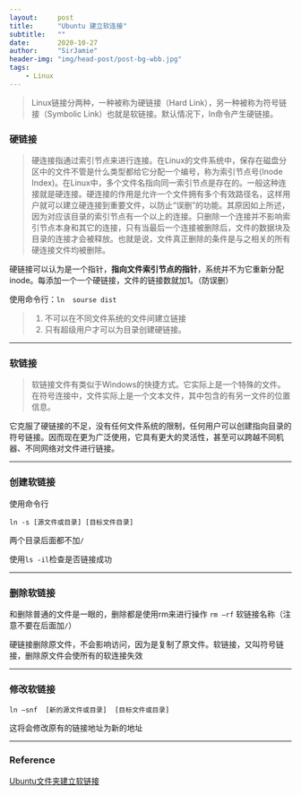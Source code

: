 ```yaml
---
layout:     post
title:      "Ubuntu 建立软连接"
subtitle:   ""
date:       2020-10-27
author:     "SirJamie"
header-img: "img/head-post/post-bg-wbb.jpg"
tags:
    - Linux
---
```


> Linux链接分两种，一种被称为硬链接（Hard Link），另一种被称为符号链接（Symbolic Link）也就是软链接。默认情况下，ln命令产生硬链接。

### 硬链接

> 硬连接指通过索引节点来进行连接。在Linux的文件系统中，保存在磁盘分区中的文件不管是什么类型都给它分配一个编号，称为索引节点号(Inode Index)。在Linux中，多个文件名指向同一索引节点是存在的。一般这种连接就是硬连接。硬连接的作用是允许一个文件拥有多个有效路径名，这样用户就可以建立硬连接到重要文件，以防止“误删”的功能。其原因如上所述，因为对应该目录的索引节点有一个以上的连接。只删除一个连接并不影响索引节点本身和其它的连接，只有当最后一个连接被删除后，文件的数据块及目录的连接才会被释放。也就是说，文件真正删除的条件是与之相关的所有硬连接文件均被删除。

硬链接可以认为是一个指针，**指向文件索引节点的指针**，系统并不为它重新分配inode。每添加一个一个硬链接，文件的链接数就加1。（防误删）

使用命令行：```ln  sourse dist```

>1. 不可以在不同文件系统的文件间建立链接 
>2. 只有超级用户才可以为目录创建硬链接。

---

### 软链接

> 软链接文件有类似于Windows的快捷方式。它实际上是一个特殊的文件。在符号连接中，文件实际上是一个文本文件，其中包含的有另一文件的位置信息。

它克服了硬链接的不足，没有任何文件系统的限制，任何用户可以创建指向目录的符号链接。因而现在更为广泛使用，它具有更大的灵活性，甚至可以跨越不同机器、不同网络对文件进行链接。

---

### 创建软链接

使用命令行

```ln -s [源文件或目录] [目标文件目录]```

两个目录后面都不加```/```

使用```ls -il```检查是否链接成功

---

### 删除软链接

和删除普通的文件是一眼的，删除都是使用rm来进行操作
```rm –rf``` 软链接名称（注意不要在后面加```/```）

硬链接删除原文件，不会影响访问，因为是复制了原文件。软链接，又叫符号链接，删除原文件会使所有的软连接失效

---

### 修改软链接

```ln –snf  [新的源文件或目录]  [目标文件或目录]```

这将会修改原有的链接地址为新的地址

---

### Reference
[Ubuntu文件夹建立软链接](https://kukksaku.github.io/2019/02/02/Ubuntu文件夹建立软链接/)